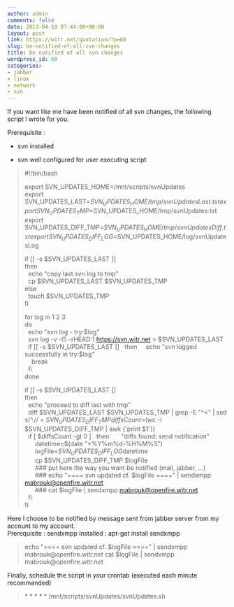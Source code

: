 ```yaml
---
author: admin
comments: false
date: 2013-04-18 07:44:00+00:00
layout: post
link: https://witr.net/quotation/?p=68
slug: be-notified-of-all-svn-changes
title: be notified of all svn changes
wordpress_id: 68
categories:
- jabber
- linux
- network
- svn
---
```


If you want like me have been notified of all svn changes, the following script I wrote for you.  
  
Prerequisite :  




  * svn installed


  * svn well configured for user executing script




<blockquote>#!/bin/bash  
  
export SVN_UPDATES_HOME=/mnt/scripts/svnUpdates  
export SVN_UPDATES_LAST=$SVN_UPDATES_HOME/tmp/svnUpdatesLast.txt  
export SVN_UPDATES_TMP=$SVN_UPDATES_HOME/tmp/svnUpdates.txt  
export SVN_UPDATES_DIFF_TMP=$SVN_UPDATES_HOME/tmp/svnUpdatesDiff.txt  
export SVN_UPDATES_DIFF_LOG=$SVN_UPDATES_HOME/log/svnUpdatesLog  
  
if [[ -s $SVN_UPDATES_LAST ]]  
then  
  echo "copy last svn log to tmp"  
  cp $SVN_UPDATES_LAST $SVN_UPDATES_TMP  
else  
  touch $SVN_UPDATES_TMP  
fi  
  
for log in 1 2 3  
do  
  echo "svn log - try:$log"  
  svn log -v -l5 -rHEAD:1 https://svn.witr.net > $SVN_UPDATES_LAST  
  if [[ -s $SVN_UPDATES_LAST ]]  
  then  
    echo "svn logged successfully in try:$log"  
    break  
  fi  
done  
  
if [[ -s $SVN_UPDATES_LAST ]]  
then  
  echo "proceed to diff last with tmp"  
  diff $SVN_UPDATES_LAST $SVN_UPDATES_TMP | grep -E "^<" | sed s/^.// > $SVN_UPDATES_DIFF_TMP  
  diffsCount=$(wc -l $SVN_UPDATES_DIFF_TMP | awk {'print $1'})  
  if [ $diffsCount -gt 0 ]  
  then  
      "diffs found: send notification"  
      datetime=$(date "+%Y%m%d-%H%M%S")  
      logFile=$SVN_UPDATES_DIFF_LOG$datetime  
      cp $SVN_UPDATES_DIFF_TMP $logFile  
      ### put here the way you want be notified (mail, jabber, ...)  
      ### echo "==== svn updated cf. $logFile ====" | sendxmpp mabrouk@openfire.witr.net  
      ### cat $logFile | sendxmpp mabrouk@openfire.witr.net  
  fi  
fi  
</blockquote>

Here I choose to be notified by message sent from jabber server from my account to my account.  
Prerequisite : sendxmpp installed : apt-get install sendxmpp  


<blockquote>echo "==== svn updated cf. $logFile ====" | sendxmpp mabrouk@openfire.witr.net  
cat $logFile | sendxmpp mabrouk@openfire.witr.net  
</blockquote>

Finally, schedule the script in your crontab (executed each minute recommanded)  


<blockquote>* * * * * /mnt/scripts/svnUpdates/svnUpdates.sh </blockquote>




